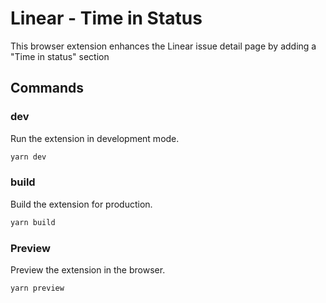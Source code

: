 # Linear - Time in Status

This browser extension enhances the Linear issue detail page by adding a "Time in status" section

## Commands

### dev

Run the extension in development mode.

```bash
yarn dev
```

### build

Build the extension for production.

```bash
yarn build
```

### Preview

Preview the extension in the browser.

```bash
yarn preview
```
